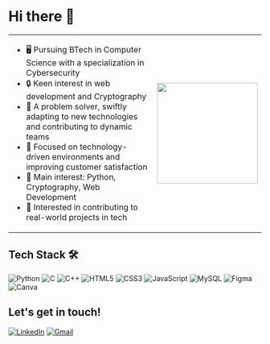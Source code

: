 # Hi there 👋

<table>
  <tr>
    <td>
      <ul>
        <li>🖥️ Pursuing BTech in Computer Science with a specialization in Cybersecurity</li>
        <li>🔒 Keen interest in web development and Cryptography</li>
        <li>🧩 A problem solver, swiftly adapting to new technologies and contributing to dynamic teams</li>
        <li>🌱 Focused on technology-driven environments and improving customer satisfaction</li>
        <li>🌟 Main interest: Python, Cryptography, Web Development</li>
        <li>🚩 Interested in contributing to real-world projects in tech</li>
      </ul>
    </td>
    <td>
      <p align="right">
<img src="https://media.giphy.com/media/JIX9t2j0ZTN9S/giphy.gif" width="200px" />      </p>
    </td>
  </tr>
</table>

## Tech Stack 🛠️
![Python](https://img.shields.io/badge/-Python-333?style=flat&logo=python)
![C](https://img.shields.io/badge/-C-333?style=flat&logo=c)
![C++](https://img.shields.io/badge/-C++-333?style=flat&logo=cplusplus)
![HTML5](https://img.shields.io/badge/-HTML5-333?style=flat&logo=html5)
![CSS3](https://img.shields.io/badge/-CSS3-333?style=flat&logo=css3)
![JavaScript](https://img.shields.io/badge/-JavaScript-333?style=flat&logo=javascript)
![MySQL](https://img.shields.io/badge/-MySQL-333?style=flat&logo=mysql)
![Figma](https://img.shields.io/badge/-Figma-333?style=flat&logo=figma)
![Canva](https://img.shields.io/badge/-Canva-333?style=flat&logo=canva)

## Let's get in touch!
[![LinkedIn](https://img.shields.io/badge/-LinkedIn-blue?style=flat&logo=linkedin)](https://www.linkedin.com/in/(https://www.linkedin.com/in/yourprofile/)/)
[![Gmail](https://img.shields.io/badge/-Gmail-red?style=flat&logo=gmail)](mailto:youremail@gmail.com)
